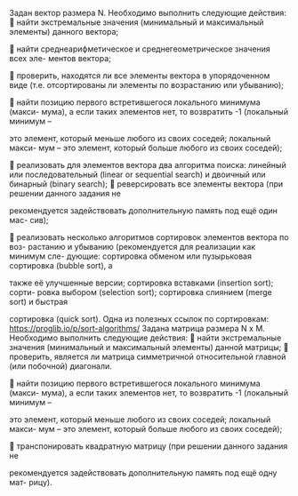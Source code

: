 Задан вектор размера N. Необходимо выполнить следующие действия:
 найти экстремальные значения (минимальный и максимальный элементы)
данного вектора;

 найти среднеарифметическое и среднегеометрическое значения всех эле-
ментов вектора;

 проверить, находятся ли все элементы вектора в упорядоченном виде (т.е.
отсортированы ли элементы по возрастанию или убыванию);

 найти позицию первого встретившегося локального минимума (макси-
мума), а если таких элементов нет, то возвратить -1 (локальный минимум –

это элемент, который меньше любого из своих соседей; локальный макси-
мум – это элемент, который больше любого из своих соседей);

 реализовать для элементов вектора два алгоритма поиска: линейный или
последовательный (linear or sequential search) и двоичный или бинарный
(binary search);
 реверсировать все элементы вектора (при решении данного задания не

рекомендуется задействовать дополнительную память под ещё один мас-
сив);

 реализовать несколько алгоритмов сортировок элементов вектора по воз-
растанию и убыванию (рекомендуется для реализации как минимум сле-
дующие: сортировка обменом или пузырьковая сортировка (bubble sort), а

также её улучшенные версии; сортировка вставками (insertion sort); сорти-
ровка выбором (selection sort); сортировка слиянием (merge sort) и быстрая

сортировка (quick sort).
Одна из полезных ссылок по сортировкам: https://proglib.io/p/sort-algorithms/
Задана матрица размера N x M. Необходимо выполнить следующие действия:
 найти экстремальные значения (минимальный и максимальный элементы)
данной матрицы;
 проверить, является ли матрица симметричной относительной главной
(или побочной) диагонали.

 найти позицию первого встретившегося локального минимума (макси-
мума), а если таких элементов нет, то возвратить -1 (локальный минимум –

это элемент, который меньше любого из своих соседей; локальный макси-
мум – это элемент, который больше любого из своих соседей);

 транспонировать квадратную матрицу (при решении данного задания не

рекомендуется задействовать дополнительную память под ещё одну мат-
рицу).
